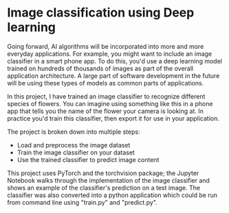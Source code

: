 # Image classification using Deep learning

Going forward, AI algorithms will be incorporated into more and more everyday applications. For example, you might want to include an image classifier in a smart phone app. To do this, you'd use a deep learning model trained on hundreds of thousands of images as part of the overall application architecture. A large part of software development in the future will be using these types of models as common parts of applications.

In this project, I have trained an image classifier to recognize different species of flowers. You can imagine using something like this in a phone app that tells you the name of the flower your camera is looking at. In practice you'd train this classifier, then export it for use in your application. 

The project is broken down into multiple steps:
- Load and preprocess the image dataset
- Train the image classifier on your dataset
- Use the trained classifier to predict image content

This project uses PyTorch and the torchvision package; the Jupyter Notebook walks through the implementation of the image classifier and shows an example of the classifier's prediction on a test image. The classifier was also converted into a python application which could be run from command line using "train.py" and "predict.py".
